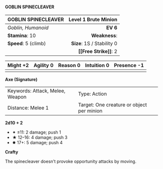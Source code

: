 #### GOBLIN SPINECLEAVER

| GOBLIN SPINECLEAVER  |   **Level 1 Brute Minion** |
| :------------------- | -------------------------: |
| *Goblin, Humanoid*   |                   **EV 6** |
| **Stamina**: 10      |              **Weakness**: |
| **Speed**: 5 (climb) | **Size**: 1S / Stability 0 |
|                      |     **[[Free Strike]]**: 2 |

| **Might** +2 | **Agility** 0 | **Reason** 0 | **Intuition** 0 | **Presence** -1 |
| ------------ | ------------- | ------------ | --------------- | --------------- |
|              |               |              |                 |                 |

**Axe (Signature)**

|                                 |                                           |
| :------------------------------ | :---------------------------------------- |
| Keywords: Attack, Melee, Weapon | Type: Action                              |
| Distance: Melee 1               | Target: One creature or object per minion |

**2d10 + 2**

- ✦ ≤11: 2 damage; push 1
- ★ 12–16: 4 damage; push 3
- ✸ 17+: 5 damage; push 4

**Crafty**

The spinecleaver doesn’t provoke opportunity attacks by moving.
